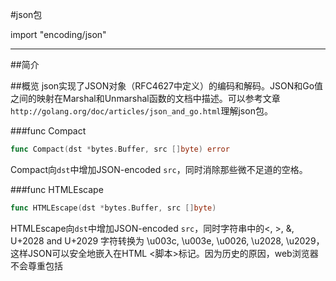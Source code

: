 ﻿#json包

import "encoding/json"

---

##简介

##概览
json实现了JSON对象（RFC4627中定义）的编码和解码。JSON和Go值之间的映射在Marshal和Unmarshal函数的文档中描述。可以参考文章` http://golang.org/doc/articles/json_and_go.html `理解json包。


###func Compact
```go
func Compact(dst *bytes.Buffer, src []byte) error
```
Compact向`dst`中增加JSON-encoded `src`，同时消除那些微不足道的空格。

###func HTMLEscape
```go
func HTMLEscape(dst *bytes.Buffer, src []byte)
```
HTMLEscape向`dst`中增加JSON-encoded `src`，同时字符串中的<, >, &, U+2028 and U+2029 字符转换为 \u003c, \u003e, \u0026, \u2028, \u2029，这样JSON可以安全地嵌入在HTML <脚本>标记。因为历史的原因，web浏览器不会尊重包括<script>标签的标准的HTML转义，所以会使用供选择的JSON编码。


###func Indent
```go
func Indent(dst *bytes.Buffer, src []byte, prefix, indent string) error
```
Indent向`dst`中增加带有缩进形式的JSON-encoded `src`。

未完。。。

###func Marshal
```go
func Marshal(v interface{}) ([]byte, error)
```
Marshal返回`v·的JSON编码结果。

Marshal递归遍历`v`的值。如果遇到的值实现了Marshaler 接口而且不是一个空指针，Marshal调用它的MarshalJSON 方法来产生JSON。空指针异常并不是必须的，除了与之类似的mimics（在UnmarshalJSON中的必须的异常）之外。

否则，Marshal 使用下面的类型独立的默认编码：

布尔值编码为JSON booleans。

Floating point、integer和 Number 编码为JSON numbers。

字符串编码为JSON strings。如果遇到一个无效的UTF-8序列，InvalidUTF8Error 会返回。“<”和“>”被转为"\u003c"和"\u003e"来防止一些浏览器误将JSON解析为HTML。因为同样的原因，“&”也被用“\u0026”替换。

数组和切片编码为JSON数组。例外的是[]byte编码为base-64编码的字符串和空切片编码为null JSON对象。

结构编码为JSON对象。每一个导出的结构成员成为了对象的成员除了
```go
- the field's tag is "-", or
- the field is empty and its tag specifies the "omitempty" option.
```
空值为flase、0、任意空指针或者接口值，还有数组、切片、map或者零长度的字符串。对象的默认key字符串是结构成员名字但是在结构的成员tag值中可以具体指定。结构成员tag值中的“json” key是key名字，接下来是可选的逗号和选择项。比如：

```
// Field is ignored by this package.
Field int `json:"-"`

// Field appears in JSON as key "myName".
Field int `json:"myName"`

// Field appears in JSON as key "myName" and
// the field is omitted from the object if its value is empty,
// as defined above.
Field int `json:"myName,omitempty"`

// Field appears in JSON as key "Field" (the default), but
// the field is skipped if empty.
// Note the leading comma.
Field int `json:",omitempty"`
```
"string"选项指示了成员是存储为JSON，它在JSON编码的字符串内部。它只应用于sting成员、float point或者integer类型。当与javascript程序交互时，这个编码的额外的层次
有时使用。

```go
Int64String int64 `json:",string"`
```
如果它是一个非空字符串（只包含Unicode字母、数字、美元符号、百分号、连字符、下划线、斜杠），key名字会被使用。

匿名结构成员经常被编码（marshaled ），如果它们的内部导出变量是外部结构的变量的话。这服从于常见的Go的可见规则，修订的规则在下一段话。匿名结构成员（带有一个名字，其名字在它的JSON tag中给出）会被视为有那个名字，而不是匿名。

关于结构成员的Go的可见规则为JSON而修订，当决定哪个成员被marshal 或被unmarshal。如果有很多成员在同一个层次，和那个层次在最小的嵌套层次（还有将会因此成为被常见的Go规则嵌套层次）；以下的额外规则为：

1)在这些成员中，如果有些是JSON-tagged，只有tagged变量才会被考虑，尽管有多种会引起冲突的untagged成员。
2）如果恰好有一个成员（tagged或者不按照第一个规则），它会被选中。
3）除非有多种成员，并且所有的都被忽略；没有错误产生。

处理匿名结构成员是在Go1.1加入的。在Go 1.1之前，匿名结构成员会被忽略。在当前和早先版本中，为了强制忽略的匿名结构成员，会给成员一个JSON tag “-”。

MAP值编码为JSON对象。MAP的key必须是字符串，对象的key直接作为map keys。

指针值编码为指针指向的值。空指针编码为null JSON对象。

接口值编码为在接口中存储的值。空接口编码为null JSON对象。

Channel， complex 以及函数不能被编码为JSON。尝试编码这样的值会导致Marshal 返回UnsupportedTypeError。

JSON不可以代表循环数据结构，Marshal不处理它们。向Marshal传入循环结构会导致无限的递归。


###func MarshalIndent
```go
func MarshalIndent(v interface{}, prefix, indent string) ([]byte, error)
```
MarshalIndent和Marshal很像，但是使用了缩进`indent`来格式化输出。

###func Unmarshal
```go
func Unmarshal(data []byte, v interface{}) error
```
Unmarshal解析JSON编码的数据，然后将结果存储在`v`指向的值。

Unmarshal使用Marshal使用的编码的相反行为，按照需要分配map、切片和指针，用以下的附加规则：

为了unmarshal JSON为一个指针，Unmarshal先处理JSON是JSON literal null的情形。在那种情形下，Unmarshal设置指针为nil。否则，Unmarshal 函数unmarshal JSON为指针所指向的值。如果指针为nil，Unmarshal为指针分配新的值。

为了unmarshal JSON为一个结构，Unmarshal匹配得到的对象keys为Marshal使用的keys（结构成员名或者它的tag），不仅倾向于精确的匹配而且接受大小写敏感的匹配。

为了unmarshal JSON为一个接口值，Unmarshal存储以下的一个于接口值中：

```go
bool, for JSON booleans
float64, for JSON numbers
string, for JSON strings
[]interface{}, for JSON arrays
map[string]interface{}, for JSON objects
nil for JSON null
```

如果JSON值不适合一个给定的目标类型或者如果JSON标号超出目标类型，Unmarshal跳过那个成员然后尽力完成unmarshalling。如果没有遇到更多严重的错误，Unmarshal返回UnmarshalTypeError，它描述了最早的这种错误。

通过设置GO值为nil，JSON空值unmarshal为接口、map、指针或者切片。因为在JSON中使用null意味着“not present”， unmarshal一个JSON null为任意其他GO类型不会影响值和产生错误。

当 unmarshal引用的字符串，无效的UTF8或者无效的UTF-16代理对不会按照错误对待。然而，它们用Unicode replacement 字符U+FFFD来代替。

>Unmarshal是如何定义存放解码的数据的呢？对于一个给定的 JSON key"Foo"，Unmarshal会查询结构体的域来寻找（in order of preference）：
- 一个带有标签"Foo" 的可导出域（更多关于结构体标签见Go spec）
- 一个名为"Foo" 的可导出域，或者
- 一个名为"FOO" 或者 "FoO 或者其他大小写的匹配"Foo"的可导出域

###type Decoder struct
```go
type Decoder struct {
}
```
Decoder类型读取并解码输入流中的JSON对象。

###func NewDecoder
```go
func NewDecoder(r io.Reader) *Decoder
```
NewDecoder返回一个新的dedocer，这个decoder从`r`读取。

这个decoder引入它自己的缓冲，从`r`读取的数据可能超过JSON值的要求。

###func (*Decoder) Buffered
```go
func (dec *Decoder) Buffered() io.Reader
```
Buffered返回一个reader，这个reader的数据残留在Decoder的缓冲中。reader是有效的，直到下次调用Decode。

###func (*Decoder) Decode
```go
func (dec *Decoder) Decode(v interface{}) error
```
Decode读取下一个JSON编码的值，然后存储到`v`所指的值中。

想了解更多关于JONS向Go值转换的信息，请看Unmarshal 函数的文档。

###func (*Decoder) UseNumber
```go
func (dec *Decoder) UseNumber()
```
UseNumber引起Decoder来将一个数字（作为一个Number而不是一个float64数值）解码成一个接口（interface{}）。

###type Encoder struct
```go
type Encoder struct {
}
```
Encoder向输出流写入JSON对象。

###func NewEncoder
```go
func NewEncoder(w io.Writer) *Encoder
```
NewEncoder返回一个写入`w`的新的encoder。

###func (*Encoder) Encode
```go
func (enc *Encoder) Encode(v interface{}) error
```
Encode将JSON编码的`v`写入到流中，接下来是换行符。

想了解更多关于Go值向JSON转换的信息，请看Marshal 函数的文档。

###type InvalidUTF8Error struct
```go
type InvalidUTF8Error struct {
    S string // the whole string value that caused the error
}
```
在GO1.2之前，当Marshal 尝试编码带有无效UTF-8序列的字符串时，会返回一个InvalidUTF8Error。在Go 1.2中，Marshal通过用 rune类型的U+FFFD（Unicode replacement）来替换非法的字节这种方法来强迫字符串转为UTF-8。这种错误不会产生但是为了向后兼容而保留下来。

###func (*InvalidUTF8Error) Error
```go
func (e *InvalidUTF8Error) Error() string
```

###type InvalidUnmarshalError struct
```go
type InvalidUnmarshalError struct {
    Type reflect.Type
}
```
InvalidUnmarshalError 描述了一个无效的传给Unmarshal的参数（传给Unmarshal的参数必须是一个非空指针）。

###func (*InvalidUnmarshalError) Error
```go
func (e *InvalidUnmarshalError) Error() string
```

###type Marshaler interface
```go
type Marshaler interface {
    MarshalJSON() ([]byte, error)
}
```
Marshaler 是一个接口。实现它的类型可以将它们自己编码为一个有效的JSON。

###type MarshalerError struct
```go
type MarshalerError struct {
    Type reflect.Type
    Err  error
}
```

###func (*MarshalerError) Error
```go
func (e *MarshalerError) Error() string
```

###type Number
```go
type Number string
```
一个Number代表了JSON数字。

###func (Number) Float64
```go
func (n Number) Float64() (float64, error)
```
Float64返回float64的数字。

###func (Number) Int64
```go
func (n Number) Int64() (int64, error)
```
返回int64的数字。

###func (Number) String
```go
func (n Number) String() string
```
返回数字的字符串形式。

###type RawMessage
```go
type RawMessage []byte
```
RawMessage是一个原始的编码的JSON对象。它实现了Marshaler 和Unmarshaler ，并可以用来延迟JSON解析或者JSON编码预计算。

###func (*RawMessage) MarshalJSON
```go
func (m *RawMessage) MarshalJSON() ([]byte, error)
```
返回`*m`作为`m`的JSON编码。

###func (*RawMessage) UnmarshalJSON
```go
func (m *RawMessage) UnmarshalJSON(data []byte) error
```
UnmarshalJSON 设置`*m`为data的一份拷贝。

###type SyntaxError struct
```go
type SyntaxError struct {
    Offset int64 // error occurred after reading Offset bytes
}
```
SyntaxError 描述了JSON的语法错误。

###func (*SyntaxError) Error
```go
func (e *SyntaxError) Error() string
```

###type UnmarshalFieldError struct
```go
type UnmarshalFieldError struct {
    Key   string
    Type  reflect.Type
    Field reflect.StructField
}
```
UnmarshalFieldError 描述了一个JSON对象key，这个key引起了一个没有导出的（因此为不可写的）的结构成员（ struct field）（不再使用，为了兼容性而保留）。

###func (*UnmarshalFieldError) Error
```go
func (e *UnmarshalFieldError) Error() string
```

###type UnmarshalTypeError struct
```go
type UnmarshalTypeError struct {
    Value string       // description of JSON value - "bool", "array", "number -5"
    Type  reflect.Type // type of Go value it could not be assigned to
}
```
UnmarshalTypeError描述了这样的一个JSON值，它不适合特定GO类型的值。

###func (*UnmarshalTypeError) Error
```go
func (e *UnmarshalTypeError) Error() string
```
Unmarshaler 是一个接口，实现它的接口可以unmarshal 一个它们自己的JSON描述。输入可以假设为一个JSON值的有效的编码。

UnmarshalJSON 如果想返回后仍然保留数据，它必须复制JSON数据。

###type Unmarshaler interface
```go
type Unmarshaler interface {
    UnmarshalJSON([]byte) error
}
```
当Marshal 尝试编码一个不支持的值类型，将返回UnsupportedTypeError 。

###type UnsupportedTypeError struct
```go
type UnsupportedTypeError struct {
    Type reflect.Type
}
```

###func (*UnsupportedTypeError) Error
```go
func (e *UnsupportedTypeError) Error() string
```

###type UnsupportedValueError struct
```go
type UnsupportedValueError struct {
    Value reflect.Value
    Str   string
}
```

###func (*UnsupportedValueError) Error
```go
func (e *UnsupportedValueError) Error() string
```

